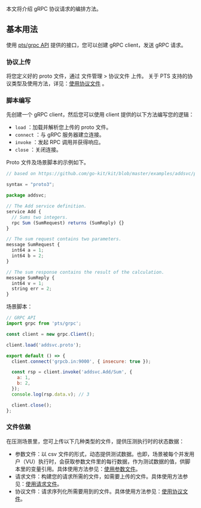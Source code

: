 本文将介绍 gRPC 协议请求的编排方法。



## 基本用法

使用 [pts/grpc API](https://pts-js-api-1258344701.cos-website.ap-nanjing.myqcloud.com/docs/modules/grpc.html) 提供的接口，您可以创建 gRPC client，发送 gRPC 请求。

### 协议上传

将您定义好的 proto 文件，通过 文件管理 > 协议文件 上传。
关于 PTS 支持的协议类型及使用方法，详见：[使用协议文件]() 。

### 脚本编写

先创建一个 gRPC client，然后您可以使用 client 提供的以下方法编写您的逻辑： 

- `load` ：加载并解析您上传的 proto 文件。
- `connect` ：与 gRPC 服务器建立连接。
- `invoke` ：发起 RPC 调用并获得响应。
- `close` ：关闭连接。

 

Proto 文件及场景脚本的示例如下。

```javascript
// based on https://github.com/go-kit/kit/blob/master/examples/addsvc/pb/addsvc.proto

syntax = "proto3";

package addsvc;

// The Add service definition.
service Add {
  // Sums two integers.
  rpc Sum (SumRequest) returns (SumReply) {}
}

// The sum request contains two parameters.
message SumRequest {
  int64 a = 1;
  int64 b = 2;
}

// The sum response contains the result of the calculation.
message SumReply {
  int64 v = 1;
  string err = 2;
}
```

场景脚本：

```javascript
// GRPC API
import grpc from 'pts/grpc';

const client = new grpc.Client();

client.load('addsvc.proto');

export default () => {
  client.connect('grpcb.in:9000', { insecure: true });

  const rsp = client.invoke('addsvc.Add/Sum', {
    a: 1,
    b: 2,
  });
  console.log(rsp.data.v); // 3

  client.close();
};
```

### 文件依赖

在压测场景里，您可上传以下几种类型的文件，提供压测执行时的状态数据：

- 参数文件：以 csv 文件的形式，动态提供测试数据。也即，场景被每个并发用户（VU）执行时，会获取参数文件里的每行数据，作为测试数据的值，供脚本里的变量引用。具体使用方法参见：[使用参数文件]()。
- 请求文件：构建您的请求所需的文件，如需要上传的文件。具体使用方法参见：[使用请求文件]()。
- 协议文件：请求序列化所需要用到的文件。具体使用方法参见：[使用协议文件]()。
